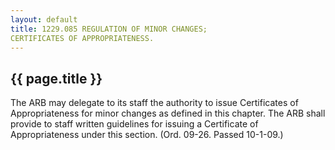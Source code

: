 ```yaml
---
layout: default 
title: 1229.085 REGULATION OF MINOR CHANGES;
CERTIFICATES OF APPROPRIATENESS.
---
```


{{ page.title }}
----------------

The ARB may delegate to its staff the authority to issue Certificates of
Appropriateness for minor changes as defined in this chapter. The ARB
shall provide to staff written guidelines for issuing a Certificate of
Appropriateness under this section. (Ord. 09-26. Passed 10-1-09.)
